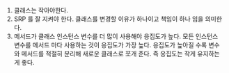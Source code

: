 
1. 클래스는 작아야한다. 
2. SRP 를 잘 지켜야 한다. 클래스를 변경할 이유가 하나이고 책임이 하나 임을 의미한다. 
3. 메서드가 클래스 인스턴스 변수를 더 많이 사용해야 응집도가 높다. 모든 인스턴스 변수를 메서드 마다 사용하는 것이 응집도가 가장 높다. 응집도가 높아질 수록 변수와 메서드를 적절히 분리해 새로운 클래스로 쪼개 준다. 즉 응집도는 작게 유지하는게 좋다. 